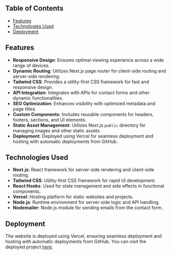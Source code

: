 ## Table of Contents

- [Features](#features)
- [Technologies Used](#technologies-used)
- [Deployment](#deployment)

## Features

- **Responsive Design**: Ensures optimal viewing experience across a wide range of devices.
- **Dynamic Routing**: Utilizes Next.js page router for client-side routing and server-side rendering.
- **Tailwind CSS**: Provides a utility-first CSS framework for fast and responsive design.
- **API Integration**: Integrates with APIs for contact forms and other dynamic functionalities.
- **SEO Optimization**: Enhances visibility with optimized metadata and page titles.
- **Custom Components**: Includes reusable components for headers, footers, sections, and UI elements.
- **Static Asset Management**: Utilizes Next.js `public` directory for managing images and other static assets.
- **Deployment**: Deployed using Vercel for seamless deployment and hosting with automatic deployments from GitHub.

## Technologies Used

- **Next.js**: React framework for server-side rendering and client-side routing.
- **Tailwind CSS**: Utility-first CSS framework for rapid UI development.
- **React Hooks**: Used for state management and side effects in functional components.
- **Vercel**: Hosting platform for static websites and projects.
- **Node.js**: Runtime environment for server-side logic and API handling.
- **Nodemailer**: Node.js module for sending emails from the contact form.

## Deployment

The website is deployed using Vercel, ensuring seamless deployment and hosting with automatic deployments from GitHub. You can visit the deployed project [here](https://johnlomat.vercel.app/).
